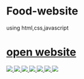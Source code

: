 # Food-website
using html,css,javascript
<a href="https://kameshwarsah.github.io/Food-website/" > <h1> open website </h1>

<img src="https://blogger.googleusercontent.com/img/a/AVvXsEhIqoIEH3fJ03Ehwonh84PFdmzI4RV-yJ_Rr_D2Wi84xF1vKPR3L3pERQUs9jFt5_p0sa3ctD7_n_z1-Wv2AfTj-ymyyAhI2NX2w9FDqNngQfnAgBYrSb1xO4Y7VDE58hneG7ZaedprVWVHzJIukKIS0K0pWZ6uru25Jv5yAhx4IbLkPn4DQvmNZ_2eNg=s16000" >
  
<img src="https://blogger.googleusercontent.com/img/a/AVvXsEgybP3ViLCRhAUh99esuX4F21b4kQLfy04Bf2GfW1c9A4O6Eq_ItPJb4tJ3IiTun1C3bgnP8FcQKenwDX72jNETejW8dgZgMlXPNS7vFRz4LzWOK4sutpFebComQa17r-WnBS8mSlx7IYGeQa1XJ8Vj_M05RjqjxSeCekEsr94Ccx7gsBLggVwpMDbUvA=s16000" >
  
<img src="https://blogger.googleusercontent.com/img/a/AVvXsEj7WEZUNqvauloKjkS5v0AFlKc1US632Il5lbfpCnnbB268pfaYH2wTPahA3-RZixq9BmKfs1YbQhIWkGrPtQJIsbWJTJOHrvf0jVvo7FJYws9k-rDVWlCR2dEiiTaHqV2aKPKuzY1cVd7LZ1fUIN0nxMRxSZ_WkkZXg-POSAbC6Og3ornRlVsmmXBczA=s320" >
  
<img src="https://blogger.googleusercontent.com/img/a/AVvXsEinfB-mgDzT6lkCL15dkQTa1pieNSKnXAEIKxJ9XArtZJPWzS6IHcFL_10yy_vk5thKW0_lAlPVydL_HEVblh6eHLEbwvHSY4idJcAcWbYK1w66FZ0sGKHGtUNnDtRvnF4BbxbJP5UVowH3xME2liV9UZurmWLTbC_90eHhKpcGegPccRHfIgCQDY3LbA=s320" >


<img src="https://blogger.googleusercontent.com/img/a/AVvXsEiXIOPCrX-pod3vcKzVbUveujCvg3L4tLVOfGgpcRGvBSedqwhYSXBnIwWHvYZQDgZShXkPP-YedAYdHBMdHfTEFPDZRzdYBYDax11rwItLEA0Tq5LBxT_R_H1xPBub0Wudkwr1fsFQbtOtjnMfHi_BEfx5ZVETKXEqpTdPk8VMTBGp6fLut6bXbWz6Rg=s320" >
<img src="https://blogger.googleusercontent.com/img/a/AVvXsEhW_Ilhwnw8PVAdeh0rvJL1fdpG8fFCVZKIgw7xERh4dyB8ogeXi8Ia9daZXf2IIsONOP171uw6Mmyuj8u3UDtEdrCDutRth8yUr93P6lqCvtfx67QeS3O6tsfmbgM4sTBN53qvkwlnw-2tPPytntH1OOEFrdOt8-gNw4DC1tITaxK4cPq7BBNYsTuYHQ=s320" >
<img src="https://blogger.googleusercontent.com/img/a/AVvXsEirHzStHI_wsyx2Wp8pXYHrUZ-zhbKbwv314CS9G0qi4vdE-nylGU8_91igQ-TfJsu8FAL6q7cHBlKgyt3HBNiSAVXvUd5t_RhuR8U9lVZvmsvrGgZnnvOqdjTXVq1mdvA2t5FilRZpcyYkMtNd5Ia7mv3MXKZaW4vdiW6rxV7k1f_hbiaujael-F0B1Q=s320" >
